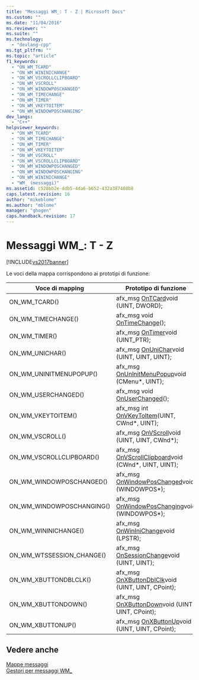 ```yaml
---
title: "Messaggi WM_: T - Z | Microsoft Docs"
ms.custom: ""
ms.date: "11/04/2016"
ms.reviewer: ""
ms.suite: ""
ms.technology: 
  - "devlang-cpp"
ms.tgt_pltfrm: ""
ms.topic: "article"
f1_keywords: 
  - "ON_WM_TCARD"
  - "ON_WM_WININICHANGE"
  - "ON_WM_VSCROLLCLIPBOARD"
  - "ON_WM_VSCROLL"
  - "ON_WM_WINDOWPOSCHANGED"
  - "ON_WM_TIMECHANGE"
  - "ON_WM_TIMER"
  - "ON_WM_VKEYTOITEM"
  - "ON_WM_WINDOWPOSCHANGING"
dev_langs: 
  - "C++"
helpviewer_keywords: 
  - "ON_WM_TCARD"
  - "ON_WM_TIMECHANGE"
  - "ON_WM_TIMER"
  - "ON_WM_VKEYTOITEM"
  - "ON_WM_VSCROLL"
  - "ON_WM_VSCROLLCLIPBOARD"
  - "ON_WM_WINDOWPOSCHANGED"
  - "ON_WM_WINDOWPOSCHANGING"
  - "ON_WM_WININICHANGE"
  - "WM_ (messaggi)"
ms.assetid: c528bb2e-ddb5-4da6-b652-432a387408b8
caps.latest.revision: 16
author: "mikeblome"
ms.author: "mblome"
manager: "ghogen"
caps.handback.revision: 17
---
```

# Messaggi WM_: T - Z
[!INCLUDE[vs2017banner](../../assembler/inline/includes/vs2017banner.md)]

Le voci della mappa corrispondono ai prototipi di funzione:  
  
|Voce di mapping|Prototipo di funzione|  
|---------------------|---------------------------|  
|ON\_WM\_TCARD\(\)|afx\_msg [OnTCard](../Topic/CWnd::OnTCard.md)void \(UINT, DWORD\);|  
|ON\_WM\_TIMECHANGE\(\)|afx\_msg void [OnTimeChange](../Topic/CWnd::OnTimeChange.md)\(\);|  
|ON\_WM\_TIMER\(\)|afx\_msg [OnTimer](../Topic/CWnd::OnTimer.md)void \(UINT\_PTR\);|  
|ON\_WM\_UNICHAR\(\)|afx\_msg [OnUniChar](../Topic/CWnd::OnUniChar.md)void \(UINT, UINT, UINT\);|  
|ON\_WM\_UNINITMENUPOPUP\(\)|afx\_msg [OnUnInitMenuPopup](../Topic/CWnd::OnUnInitMenuPopup.md)void \(CMenu\*, UINT\);|  
|ON\_WM\_USERCHANGED\(\)|afx\_msg void [OnUserChanged](../Topic/CWnd::OnUserChanged.md)\(\);|  
|ON\_WM\_VKEYTOITEM\(\)|afx\_msg int [OnVKeyToItem](../Topic/CWnd::OnVKeyToItem.md)\(UINT, CWnd\*, UINT\);|  
|ON\_WM\_VSCROLL\(\)|afx\_msg [OnVScroll](../Topic/CWnd::OnVScroll.md)void \(UINT, UINT, CWnd\*\);|  
|ON\_WM\_VSCROLLCLIPBOARD\(\)|afx\_msg [OnVScrollClipboard](../Topic/CWnd::OnVScrollClipboard.md)void \(CWnd\*, UINT, UINT\);|  
|ON\_WM\_WINDOWPOSCHANGED\(\)|afx\_msg [OnWindowPosChanged](../Topic/CWnd::OnWindowPosChanged.md)void \(WINDOWPOS\*\);|  
|ON\_WM\_WINDOWPOSCHANGING\(\)|afx\_msg [OnWindowPosChanging](../Topic/CWnd::OnWindowPosChanging.md)void \(WINDOWPOS\*\);|  
|ON\_WM\_WININICHANGE\(\)|afx\_msg [OnWinIniChange](../Topic/CWnd::OnWinIniChange.md)void \(LPSTR\);|  
|ON\_WM\_WTSSESSION\_CHANGE\(\)|afx\_msg [OnSessionChange](../Topic/CWnd::OnSessionChange.md)void \(UINT, UINT\);|  
|ON\_WM\_XBUTTONDBLCLK\(\)|afx\_msg [OnXButtonDblClk](../Topic/CWnd::OnXButtonDblClk.md)void \(UINT, UINT, CPoint\);|  
|ON\_WM\_XBUTTONDOWN\(\)|afx\_msg [OnXButtonDown](../Topic/CWnd::OnXButtonDown.md)void \(UINT, UINT, CPoint\);|  
|ON\_WM\_XBUTTONUP\(\)|afx\_msg [OnXButtonUp](../Topic/CWnd::OnXButtonUp.md)void \(UINT, UINT, CPoint\);|  
  
## Vedere anche  
 [Mappe messaggi](../../mfc/reference/message-maps-mfc.md)   
 [Gestori per messaggi WM\_](../../mfc/reference/handlers-for-wm-messages.md)